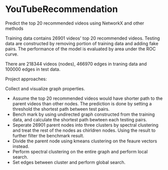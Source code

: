 # YouTubeRecommendation
Predict the top 20 recommended videos using NetworkX and other methods

Training data contains 26901 videos' top 20 recommended videos. Testing data are constructed by removing portion of training data and adding fake pairs. The performance of the model is evaluated by area under the ROC curve.

There are 218344 videos (nodes), 466970 edges in traning data and 100000 edges in test data.

Project approaches:

Collect and visualize graph properties.
* Assume the top 20 recommended videos would have shorter path to the parent videos than other nodes. The prediction is done by setting a threshold the shortest path between test pairs.
* Bench mark by using undirected graph constructed from the training data, and calculate the shortest path bewteen each testing pairs.
* Seperate 26901 parent nodes into three clusters by spectral clustering and treat the rest of the nodes as chirldren nodes. Using the result to further filter the benchmark result.
* Divide the parent node using kmeans clustering on the feaure vectors instead.
* Perform spectral clustering on the entire graph and perform local search.
* Set edges between cluster and perform global search.
